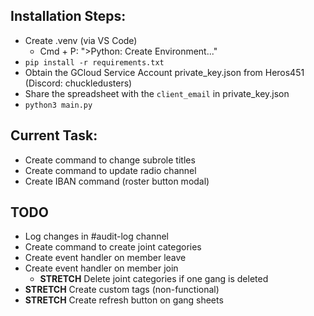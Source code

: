 ## Installation Steps:
- Create .venv (via VS Code)
    - Cmd + P: ">Python: Create Environment..."
- `pip install -r requirements.txt`
- Obtain the GCloud Service Account private_key.json from Heros451 (Discord: chuckledusters)
- Share the spreadsheet with the `client_email` in private_key.json
- `python3 main.py`

## Current Task:
- Create command to change subrole titles
- Create command to update radio channel
- Create IBAN command (roster button modal)

## TODO
- Log changes in #audit-log channel
- Create command to create joint categories
- Create event handler on member leave
- Create event handler on member join
  - **STRETCH** Delete joint categories if one gang is deleted
- **STRETCH** Create custom tags (non-functional)
- **STRETCH** Create refresh button on gang sheets
